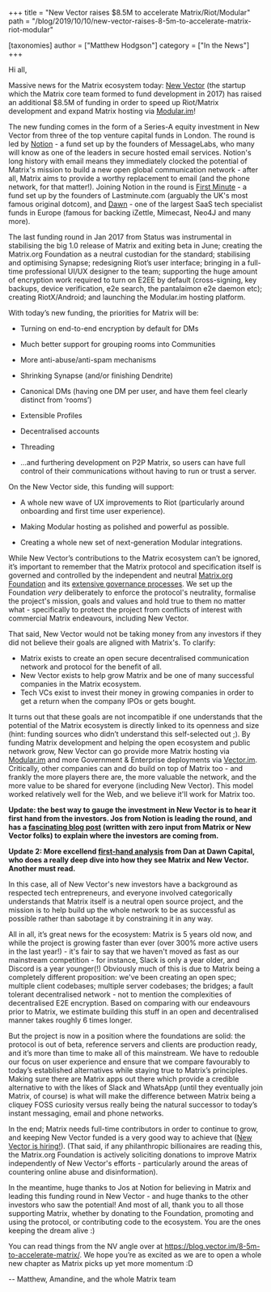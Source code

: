 +++
title = "New Vector raises $8.5M to accelerate Matrix/Riot/Modular"
path = "/blog/2019/10/10/new-vector-raises-8-5m-to-accelerate-matrix-riot-modular"

[taxonomies]
author = ["Matthew Hodgson"]
category = ["In the News"]
+++

Hi all,

Massive news for the Matrix ecosystem today: [New Vector](https://vector.im) (the
startup which the Matrix core team formed to fund development in 2017) has
raised an additional $8.5M of funding in order to speed up Riot/Matrix
development and expand Matrix hosting via [Modular.im](https://modular.im)!

The new funding comes in the form of a Series-A equity investment in New
Vector from three of the top venture capital funds in London.  The round is
led by [Notion](https://notion.vc) - a fund set up by the founders of
MessageLabs, who many will know as one of the leaders in secure hosted email
services.  Notion's long history with email means they immediately clocked the
potential of Matrix's mission to build a new open global communication network -
after all, Matrix aims to provide a worthy replacement to email (and the
phone network, for that matter!).  Joining Notion in the round is [First
Minute](https://firstminute.capital) - a fund set up by the founders of
Lastminute.com (arguably the UK's most famous original dotcom), and
[Dawn](http://dawncapital.com/) - one of the largest SaaS tech specialist
funds in Europe (famous for backing iZettle, Mimecast, Neo4J and many more).

The last funding round in Jan 2017 from Status was instrumental in stabilising
the big 1.0 release of Matrix and exiting beta in June; creating the
Matrix.org Foundation as a neutral custodian for the standard; stabilising and
optimising Synapse; redesigning Riot’s user interface; bringing in a full-time
professional UI/UX designer to the team; supporting the huge amount of
encryption work required to turn on E2EE by default (cross-signing, key
backups, device verification, e2e search, the pantalaimon e2e daemon etc);
creating RiotX/Android; and launching the Modular.im hosting platform.

With today’s new funding, the priorities for Matrix will be:

* Turning on end-to-end encryption by default for DMs

* Much better support for grouping rooms into Communities

* More anti-abuse/anti-spam mechanisms

* Shrinking Synapse (and/or finishing Dendrite)

* Canonical DMs (having one DM per user, and have them feel clearly distinct from ‘rooms’)

* Extensible Profiles

* Decentralised accounts

* Threading

* ...and furthering development on P2P Matrix, so users can have full control of their communications without having to run or trust a server.

On the New Vector side, this funding will support:

* A whole new wave of UX improvements to Riot (particularly around onboarding and first time user experience).

* Making Modular hosting as polished and powerful as possible.

* Creating a whole new set of next-generation Modular integrations.

While New Vector’s contributions to the Matrix ecosystem can’t be ignored,
it’s important to remember that the Matrix protocol and specification itself
is governed and controlled by the independent and neutral [Matrix.org
Foundation](https://matrix.org/foundation) and its [extensive governance
processes](https://github.com/matrix-org/matrix-doc/blob/master/proposals/1779-open-governance.md).
 We set up the Foundation *very* deliberately to enforce the protocol's
neutrality, formalise the project's mission, goals and values and hold true to
them no matter what - specifically to protect the project from conflicts of
interest with commercial Matrix endeavours, including New Vector.

That said, New Vector would not be taking money from any investors if they did
not believe their goals are aligned with Matrix's. To clarify:

* Matrix exists to create an open secure decentralised communication network and protocol for the benefit of all.  
* New Vector exists to help grow Matrix and be one of many successful companies in the Matrix ecosystem.
* Tech VCs exist to invest their money in growing companies in order to get a return when the company IPOs or gets bought.  

It turns out that these goals are not incompatible if one understands that the
potential of the Matrix ecosystem is directly linked to its openness and size
(hint: funding sources who didn’t understand this self-selected out ;). By
funding Matrix development and helping the open ecosystem and public network
grow, New Vector can go provide more Matrix hosting via
[Modular.im](https://modular.im) and more Government & Enterprise deployments
via [Vector.im](https://vector.im).  Critically, other companies can and do
build on top of Matrix too - and frankly the more players there are, the more
valuable the network, and the more value to be shared for everyone (including
New Vector).  This model worked relatively well for the Web, and we believe
it'll work for Matrix too.

**Update: the best way to gauge the investment in New Vector is to hear it
first hand from the investors.  Jos from Notion is leading the round, and has
a [fascinating blog post](https://notion.vc/resources/new-vector-series-a/)
(written with zero input from Matrix or New Vector folks) to explain where the
investors are coming from.**

**Update 2: More excellend [first-hand analysis](https://medium.com/dawn-capital/communications-of-the-future-will-be-open-and-secure-why-we-invested-in-new-vector-2bd8a060faf7) from Dan at Dawn Capital, who does a really deep dive into how they see Matrix and New Vector. Another must read.**

In this case, all of New Vector's new investors have a background as respected
tech entrepreneurs, and everyone involved categorically understands that
Matrix itself is a neutral open source project, and the mission is to help
build up the whole network to be as successful as possible rather than
sabotage it by constraining it in any way.

All in all, it’s great news for the ecosystem: Matrix is 5 years old now, and
while the project is growing faster than ever (over 300% more active users in
the last year!) - it's fair to say that we haven't moved as fast as our
mainstream competition - for instance, Slack is only a year older, and Discord
is a year younger(!)  Obviously much of this is due to Matrix being a
completely different proposition: we've been creating an open spec; multiple
client codebases; multiple server codebases; the bridges; a fault tolerant
decentralised network - not to mention the complexities of decentralised E2E
encryption.  Based on comparing with our endeavours prior to Matrix, we
estimate building this stuff in an open and decentralised manner takes roughly
6 times longer.

But the project is now in a position where the foundations are solid: the
protocol is out of beta, reference servers and clients are production ready,
and it’s more than time to make all of this mainstream. We have to redouble
our focus on user experience and ensure that we compare favourably to today’s
established alternatives while staying true to Matrix’s principles.  Making
sure there are Matrix apps out there which provide a credible alternative to
with the likes of Slack and WhatsApp (until they eventually join Matrix, of
course) is what will make the difference between Matrix being a cliquey FOSS
curiosity versus really being the natural successor to today’s instant
messaging, email and phone networks.

In the end; Matrix needs full-time contributors in order to continue to grow,
and keeping New Vector funded is a very good way to achieve that ([New Vector
is hiring!](https://vector.im/careers)).  (That said, if any philanthropic
billionaires are reading this, the Matrix.org Foundation is actively
soliciting donations to improve Matrix independently of New Vector's efforts -
particularly around the areas of countering online abuse and disinformation).

In the meantime, huge thanks to Jos at Notion for believing in Matrix and
leading this funding round in New Vector - and huge thanks to the other
investors who saw the potential!  And most of all, thank you to all those
supporting Matrix, whether by donating to the Foundation, promoting and using
the protocol, or contributing code to the ecosystem.  You are the ones keeping
the dream alive :)

You can read things from the NV angle over at <https://blog.vector.im/8-5m-to-accelerate-matrix/>.
We hope you’re as excited as we are to open a whole new chapter as Matrix
picks up yet more momentum :D

-- Matthew, Amandine, and the whole Matrix team
